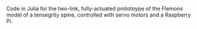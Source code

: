 Code in Julia for the two-link, fully-actuated prototoype of the Flemons model of a tensegrity spine, controlled with servo motors and a Raspberry Pi.